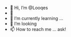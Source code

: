 - 👋 Hi, I’m @Looqes
- 👀 
- 🌱 I’m currently learning ...
- 💞️ I’m looking
- 📫 How to reach me ... ask!

<!---
Looqes/Looqes is a ✨ special ✨ repository because its `README.md` (this file) appears on your GitHub profile.
You can click the Preview link to take a look at your changes.
--->

